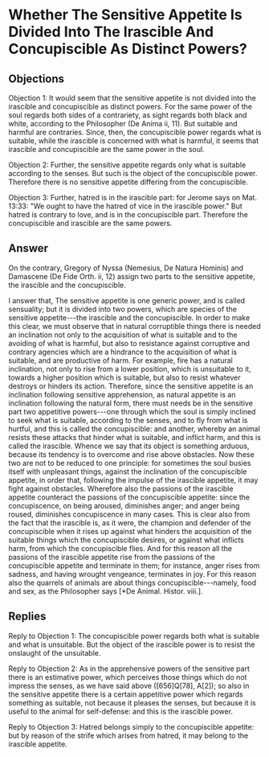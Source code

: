 # Whether The Sensitive Appetite Is Divided Into The Irascible And Concupiscible As Distinct Powers?

## Objections

Objection 1: It would seem that the sensitive appetite is not divided into the irascible and concupiscible as distinct powers. For the same power of the soul regards both sides of a contrariety, as sight regards both black and white, according to the Philosopher (De Anima ii, 11). But suitable and harmful are contraries. Since, then, the concupiscible power regards what is suitable, while the irascible is concerned with what is harmful, it seems that irascible and concupiscible are the same power in the soul.

Objection 2: Further, the sensitive appetite regards only what is suitable according to the senses. But such is the object of the concupiscible power. Therefore there is no sensitive appetite differing from the concupiscible.

Objection 3: Further, hatred is in the irascible part: for Jerome says on Mat. 13:33: "We ought to have the hatred of vice in the irascible power." But hatred is contrary to love, and is in the concupiscible part. Therefore the concupiscible and irascible are the same powers.

## Answer

On the contrary, Gregory of Nyssa (Nemesius, De Natura Hominis) and Damascene (De Fide Orth. ii, 12) assign two parts to the sensitive appetite, the irascible and the concupiscible.

I answer that, The sensitive appetite is one generic power, and is called sensuality; but it is divided into two powers, which are species of the sensitive appetite---the irascible and the concupiscible. In order to make this clear, we must observe that in natural corruptible things there is needed an inclination not only to the acquisition of what is suitable and to the avoiding of what is harmful, but also to resistance against corruptive and contrary agencies which are a hindrance to the acquisition of what is suitable, and are productive of harm. For example, fire has a natural inclination, not only to rise from a lower position, which is unsuitable to it, towards a higher position which is suitable, but also to resist whatever destroys or hinders its action. Therefore, since the sensitive appetite is an inclination following sensitive apprehension, as natural appetite is an inclination following the natural form, there must needs be in the sensitive part two appetitive powers---one through which the soul is simply inclined to seek what is suitable, according to the senses, and to fly from what is hurtful, and this is called the concupiscible: and another, whereby an animal resists these attacks that hinder what is suitable, and inflict harm, and this is called the irascible. Whence we say that its object is something arduous, because its tendency is to overcome and rise above obstacles. Now these two are not to be reduced to one principle: for sometimes the soul busies itself with unpleasant things, against the inclination of the concupiscible appetite, in order that, following the impulse of the irascible appetite, it may fight against obstacles. Wherefore also the passions of the irascible appetite counteract the passions of the concupiscible appetite: since the concupiscence, on being aroused, diminishes anger; and anger being roused, diminishes concupiscence in many cases. This is clear also from the fact that the irascible is, as it were, the champion and defender of the concupiscible when it rises up against what hinders the acquisition of the suitable things which the concupiscible desires, or against what inflicts harm, from which the concupiscible flies. And for this reason all the passions of the irascible appetite rise from the passions of the concupiscible appetite and terminate in them; for instance, anger rises from sadness, and having wrought vengeance, terminates in joy. For this reason also the quarrels of animals are about things concupiscible---namely, food and sex, as the Philosopher says [*De Animal. Histor. viii.].

## Replies

Reply to Objection 1: The concupiscible power regards both what is suitable and what is unsuitable. But the object of the irascible power is to resist the onslaught of the unsuitable.

Reply to Objection 2: As in the apprehensive powers of the sensitive part there is an estimative power, which perceives those things which do not impress the senses, as we have said above ([656]Q[78], A[2]); so also in the sensitive appetite there is a certain appetitive power which regards something as suitable, not because it pleases the senses, but because it is useful to the animal for self-defense: and this is the irascible power.

Reply to Objection 3: Hatred belongs simply to the concupiscible appetite: but by reason of the strife which arises from hatred, it may belong to the irascible appetite.